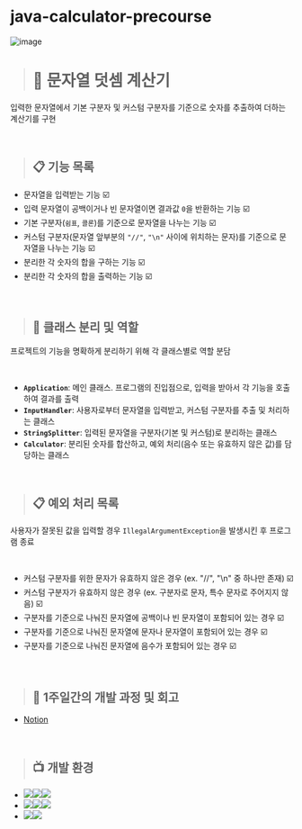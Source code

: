 # java-calculator-precourse

![image](https://github.com/user-attachments/assets/7e5f21c4-fd8f-421f-bf5a-a0e75116beb7)

> # 🧮 문자열 덧셈 계산기
입력한 문자열에서 기본 구분자 및 커스텀 구분자를 기준으로 숫자를 추출하여 더하는 계산기를 구현

<br>

> ## 📋 기능 목록
- 문자열을 입력받는 기능 ☑️
- 입력 문자열이 공백이거나 빈 문자열이면 결과값 `0`을 반환하는 기능 ☑️
- 기본 구분자(`쉼표`, `콜론`)를 기준으로 문자열을 나누는 기능 ☑️
- 커스텀 구분자(문자열 앞부분의 `"//"`, `"\n"` 사이에 위치하는 문자)를 기준으로 문자열을 나누는 기능 ☑️
- 분리한 각 숫자의 합을 구하는 기능 ☑️
- 분리한 각 숫자의 합을 출력하는 기능 ☑️

<br>

> ## 📂 클래스 분리 및 역할
프로젝트의 기능을 명확하게 분리하기 위해 각 클래스별로 역할 분담

<br>

- **`Application`**: 메인 클래스. 프로그램의 진입점으로, 입력을 받아서 각 기능을 호출하여 결과를 출력
- **`InputHandler`**: 사용자로부터 문자열을 입력받고, 커스텀 구분자를 추출 및 처리하는 클래스
- **`StringSplitter`**: 입력된 문자열을 구분자(기본 및 커스텀)로 분리하는 클래스
- **`Calculator`**: 분리된 숫자를 합산하고, 예외 처리(음수 또는 유효하지 않은 값)를 담당하는 클래스

<br>

> ## 📋 예외 처리 목록
사용자가 잘못된 값을 입력할 경우 `IllegalArgumentException`을 발생시킨 후 프로그램 종료

<br>

 - 커스텀 구분자를 위한 문자가 유효하지 않은 경우 (ex. "//", "\n" 중 하나만 존재) ☑️
 - 커스텀 구분자가 유효하지 않은 경우 (ex. 구분자로 문자, 특수 문자로 주어지지 않음) ☑️
 - 구분자를 기준으로 나눠진 문자열에 공백이나 빈 문자열이 포함되어 있는 경우 ☑️
 - 구분자를 기준으로 나눠진 문자열에 문자나 문자열이 포함되어 있는 경우 ☑️
 - 구분자를 기준으로 나눠진 문자열에 음수가 포함되어 있는 경우 ☑️

<br>

> ## 📖 1주일간의 개발 과정 및 회고

- [Notion](https://puzzle-bard-f1b.notion.site/1-122335da252281779a5ce52dfe2c2a97?pvs=4)

<br>

> ## 📺 개발 환경
- <img src="https://img.shields.io/badge/Build-%23121011?style=for-the-badge"><img src="https://img.shields.io/badge/Gradle-02303A?style=for-the-badge&logo=Gradle&logoColor=white"><img src="https://img.shields.io/badge/8.7-515151?style=for-the-badge">
- <img src="https://img.shields.io/badge/Language-%23121011?style=for-the-badge"><img src="https://img.shields.io/badge/java-%23ED8B00?style=for-the-badge&logo=openjdk&logoColor=white"><img src="https://img.shields.io/badge/21-515151?style=for-the-badge">
- <img src="https://img.shields.io/badge/Project Encoding-%23121011?style=for-the-badge"><img src="https://img.shields.io/badge/UTF 8-EA2328?style=for-the-badge">
